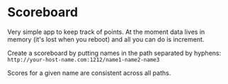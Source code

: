 # Scoreboard

Very simple app to keep track of points.  At the moment data lives in memory (it's lost when you reboot) and all you can do is increment.

Create a scoreboard by putting names in the path separated by hyphens: `http://your-host-name.com:1212/name1-name2-name3`

Scores for a given name are consistent across all paths.
